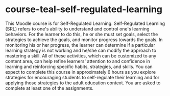 # course-teal-self-regulated-learning
This Moodle course is for Self-Regulated Learning. Self-Regulated Learning (SRL) refers to one's ability to understand and control one's learning behaviors. For the learner to do this, he or she must set goals, select the strategies to achieve the goals, and monitor progress towards the goals. In monitoring his or her progress, the learner can determine if a particular learning strategy is not working and he/she can modify the approach to mastering a skill. All of these activities, which can be customized to any content area, can help refine learners' attention to and confidence in learning and reinforcing specific habits, strategies, and skills. You can expect to complete this course in approximately 6 hours as you explore strategies for encouraging students to self-regulate their learning and for applying those strategies to the adult education context. You are asked to complete at least one of the assignments.
